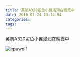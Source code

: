 ```yaml
---
title: 英航A320鲨鱼小翼浸润在晚霞中
date: 2016-01-24 13:14:54
categories:
tags:
---
```


英航A320鲨鱼小翼浸润在晚霞中

![cpuwolf](/images/data/attachment/201601/24/211244ddfnkc4tlkf44thu.jpg)




